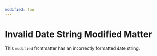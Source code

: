 ```yaml
---
modified: foo
---
```

# Invalid Date String Modified Matter

This `modified` frontmatter has an incorrectly formatted date string.
